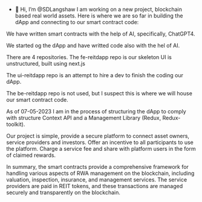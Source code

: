 - 👋 Hi, I’m @SDLangshaw
I am working on a new project, blockchain based real world assets.
Here is where we are so far in building the dApp and connecting to our smart contract code:

We have written smart contracts with the help of AI, specifically, ChatGPT4.

We started og the dApp and have writted code also with the hel of AI.

There are 4 repositories. The fe-reitdapp repo is our skeleton UI is unstructured, built using next.js

The ui-reitdapp repo is an attempt to hire a dev to finish the coding our dApp.

The be-reitdapp repo is not used, but I suspect this is where we will house our smart contract code.

As of 07-05-2023 I am in the process of structuring the dApp to comply with structure Context API and a Management Library (Redux, Redux-toolkit). 

Our project is simple, provide a secure platform to connect asset owners, service providers and investors. Offer an incentive to all participants to use the platform. Charge a service fee and share with platform users in the form of claimed rewards. 


In summary, the smart contracts provide a comprehensive framework for handling various aspects of RWA management on the blockchain, including valuation, inspection, insurance, and management services. The service providers are paid in REIT tokens, and these transactions are managed securely and transparently on the blockchain.



<!---
SDLangshaw/SDLangshaw is a ✨ special ✨ repository because its `README.md` (this file) appears on your GitHub profile.
You can click the Preview link to take a look at your changes.
--->
